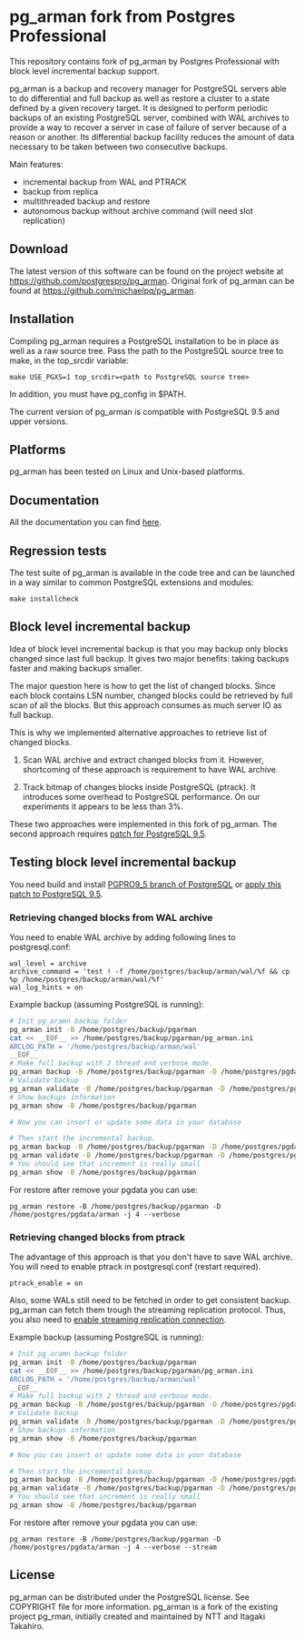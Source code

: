 pg_arman fork from Postgres Professional
========================================

This repository contains fork of pg_arman by Postgres Professional with
block level incremental backup support.

pg_arman is a backup and recovery manager for PostgreSQL servers able to do
differential and full backup as well as restore a cluster to a
state defined by a given recovery target. It is designed to perform
periodic backups of an existing PostgreSQL server, combined with WAL
archives to provide a way to recover a server in case of failure of
server because of a reason or another. Its differential backup
facility reduces the amount of data necessary to be taken between
two consecutive backups.

Main features:
* incremental backup from WAL and PTRACK
* backup from replica
* multithreaded backup and restore
* autonomous backup without archive command (will need slot replication)

Download
--------

The latest version of this software can be found on the project website at
https://github.com/postgrespro/pg_arman.  Original fork of pg_arman can be
found at https://github.com/michaelpq/pg_arman.

Installation
------------

Compiling pg_arman requires a PostgreSQL installation to be in place
as well as a raw source tree. Pass the path to the PostgreSQL source tree
to make, in the top_srcdir variable:

    make USE_PGXS=1 top_srcdir=<path to PostgreSQL source tree>

In addition, you must have pg_config in $PATH.

The current version of pg_arman is compatible with PostgreSQL 9.5 and
upper versions.

Platforms
---------

pg_arman has been tested on Linux and Unix-based platforms.

Documentation
-------------

All the documentation you can find [here](doc/pg_arman.md).

Regression tests
----------------

The test suite of pg_arman is available in the code tree and can be
launched in a way similar to common PostgreSQL extensions and modules:

    make installcheck

Block level incremental backup
------------------------------

Idea of block level incremental backup is that you may backup only blocks
changed since last full backup.  It gives two major benefits: taking backups
faster and making backups smaller.

The major question here is how to get the list of changed blocks.  Since
each block contains LSN number, changed blocks could be retrieved by full scan
of all the blocks.  But this approach consumes as much server IO as full
backup.

This is why we implemented alternative approaches to retrieve
list of changed blocks.

1. Scan WAL archive and extract changed blocks from it.  However, shortcoming
of these approach is requirement to have WAL archive.

2. Track bitmap of changes blocks inside PostgreSQL (ptrack).  It introduces
some overhead to PostgreSQL performance.  On our experiments it appears to be
less than 3%.

These two approaches were implemented in this fork of pg_arman.  The second
approach requires [patch for PostgreSQL 9.5](https://gist.github.com/stalkerg/44703dbcbac1da08f448b7e6966646c0).

Testing block level incremental backup
--------------------------------------

You need build and install [PGPRO9_5 branch of PostgreSQL](https://github.com/postgrespro/postgrespro) or [apply this patch to PostgreSQL 9.5](https://gist.github.com/stalkerg/44703dbcbac1da08f448b7e6966646c0).

### Retrieving changed blocks from WAL archive

You need to enable WAL archive by adding following lines to postgresql.conf:

```
wal_level = archive
archive_command = 'test ! -f /home/postgres/backup/arman/wal/%f && cp %p /home/postgres/backup/arman/wal/%f'
wal_log_hints = on
```

Example backup (assuming PostgreSQL is running):
```bash
# Init pg_aramn backup folder
pg_arman init -B /home/postgres/backup/pgarman
cat << __EOF__ >> /home/postgres/backup/pgarman/pg_arman.ini
ARCLOG_PATH = '/home/postgres/backup/arman/wal'
__EOF__
# Make full backup with 2 thread and verbose mode.
pg_arman backup -B /home/postgres/backup/pgarman -D /home/postgres/pgdata/arman -b full -v -j 2
# Validate backup
pg_arman validate -B /home/postgres/backup/pgarman -D /home/postgres/pgdata/arman
# Show backups information
pg_arman show -B /home/postgres/backup/pgarman

# Now you can insert or update some data in your database

# Then start the incremental backup.
pg_arman backup -B /home/postgres/backup/pgarman -D /home/postgres/pgdata/arman -b page -v -j 2
pg_arman validate -B /home/postgres/backup/pgarman -D /home/postgres/pgdata/arman
# You should see that increment is really small
pg_arman show -B /home/postgres/backup/pgarman
```

For restore after remove your pgdata you can use:
```
pg_arman restore -B /home/postgres/backup/pgarman -D /home/postgres/pgdata/arman -j 4 --verbose
```

### Retrieving changed blocks from ptrack

The advantage of this approach is that you don't have to save WAL archive.  You will need to enable ptrack in postgresql.conf (restart required).

```
ptrack_enable = on
```

Also, some WALs still need to be fetched in order to get consistent backup.  pg_arman can fetch them trough the streaming replication protocol.  Thus, you also need to [enable streaming replication connection](https://wiki.postgresql.org/wiki/Streaming_Replication).

Example backup (assuming PostgreSQL is running):
```bash
# Init pg_aramn backup folder
pg_arman init -B /home/postgres/backup/pgarman
cat << __EOF__ >> /home/postgres/backup/pgarman/pg_arman.ini
ARCLOG_PATH = '/home/postgres/backup/arman/wal'
__EOF__
# Make full backup with 2 thread and verbose mode.
pg_arman backup -B /home/postgres/backup/pgarman -D /home/postgres/pgdata/arman -b full -v -j 2 --stream
# Validate backup
pg_arman validate -B /home/postgres/backup/pgarman -D /home/postgres/pgdata/arman
# Show backups information
pg_arman show -B /home/postgres/backup/pgarman

# Now you can insert or update some data in your database

# Then start the incremental backup.
pg_arman backup -B /home/postgres/backup/pgarman -D /home/postgres/pgdata/arman -b ptrack -v -j 2 --stream
pg_arman validate -B /home/postgres/backup/pgarman -D /home/postgres/pgdata/arman
# You should see that increment is really small
pg_arman show -B /home/postgres/backup/pgarman
```

For restore after remove your pgdata you can use:
```
pg_arman restore -B /home/postgres/backup/pgarman -D /home/postgres/pgdata/arman -j 4 --verbose --stream
```

License
-------

pg_arman can be distributed under the PostgreSQL license. See COPYRIGHT
file for more information. pg_arman is a fork of the existing project
pg_rman, initially created and maintained by NTT and Itagaki Takahiro.

